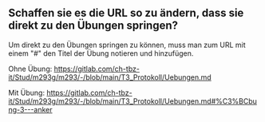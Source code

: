 ## Schaffen sie es die URL so zu ändern, dass sie direkt zu den Übungen springen?

Um direkt zu den Übungen springen zu können, muss man zum URL mit einem "#" den Titel der Übung notieren und hinzufügen.


Ohne Übung: https://gitlab.com/ch-tbz-it/Stud/m293g/m293/-/blob/main/T3_Protokoll/Uebungen.md

Mit Übung: https://gitlab.com/ch-tbz-it/Stud/m293g/m293/-/blob/main/T3_Protokoll/Uebungen.md#%C3%BCbung-3---anker

